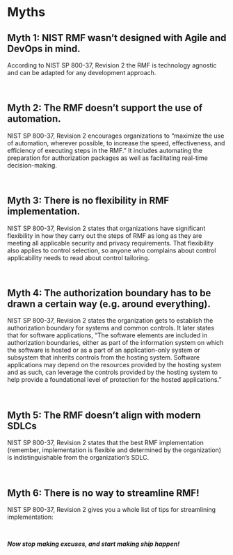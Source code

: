 # Myths

## Myth 1: NIST RMF wasn’t designed with Agile and DevOps in mind. 

According to NIST SP 800-37, Revision 2 the RMF is technology agnostic and can be adapted for any development approach.

<br/>

## Myth 2: The RMF doesn’t support the use of automation.

NIST SP 800-37, Revision 2 encourages organizations to “maximize the use of automation, wherever possible, to increase the speed, effectiveness, and efficiency of executing steps in the RMF.” It includes automating the preparation for authorization packages as well as facilitating real-time decision-making.

<br/>

## Myth 3: There is no flexibility in RMF implementation.

NIST SP 800-37, Revision 2 states that organizations have significant flexibility in how they carry out the steps of RMF as long as they are meeting all applicable security and privacy requirements. That flexibility also applies to control selection, so anyone who complains about control applicability needs to read about control tailoring.

<br/>

## Myth 4: The authorization boundary has to be drawn a certain way (e.g. around everything).

NIST SP 800-37, Revision 2 states the organization gets to establish the authorization boundary for systems and common controls. It later states that for software applications, “The software elements are included in authorization boundaries, either as part of the information system on which the software is hosted or as a part of an application-only system or subsystem that inherits controls from the hosting system. Software applications may depend on the resources provided by the hosting system and as such, can leverage the controls provided by the hosting system to help provide a foundational level of protection for the hosted applications.”

<br/>

## Myth 5: The RMF doesn’t align with modern SDLCs

NIST SP 800-37, Revision 2 states that the best RMF implementation (remember, implementation is flexible and determined by the organization) is indistinguishable from the organization’s SDLC.

<br/>

## Myth 6: There is no way to streamline RMF!

NIST SP 800-37, Revision 2 gives you a whole list of tips for streamlining implementation:

<br/>

***Now stop making excuses, and start making ship happen!***

